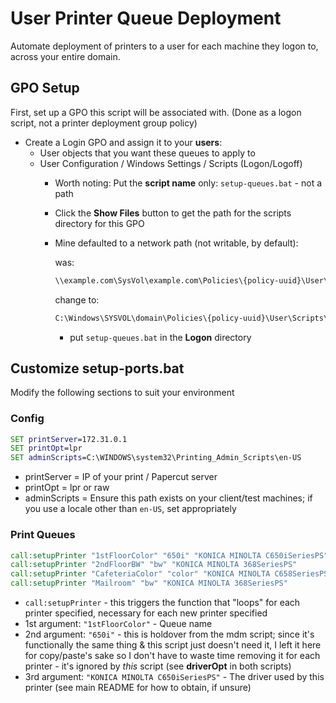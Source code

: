 # User Printer Queue Deployment
Automate deployment of printers to a user for each machine they logon to, across your entire domain.

## GPO Setup
First, set up a GPO this script will be associated with. (Done as a logon script, not a printer deployment group policy)

- Create a Login GPO and assign it to your **users**:
  - User objects that you want these queues to apply to
  - User Configuration / Windows Settings / Scripts (Logon/Logoff)
    - Worth noting: Put the **script name** only: `setup-queues.bat` - not a path
    - Click the **Show Files** button to get the path for the scripts directory for this GPO
    - Mine defaulted to a network path (not writable, by default):

      was:
      ```bat
      \\example.com\SysVol\example.com\Policies\{policy-uuid}\User\Scripts\Logon
      ```

      change to:

      ```bat
      C:\Windows\SYSVOL\domain\Policies\{policy-uuid}\User\Scripts\Logon
      ```
      - put `setup-queues.bat` in the **Logon** directory

## Customize setup-ports.bat
Modify the following sections to suit your environment

### Config
```bat
SET printServer=172.31.0.1
SET printOpt=lpr
SET adminScripts=C:\WINDOWS\system32\Printing_Admin_Scripts\en-US
```
- printServer = IP of your print / Papercut server
- printOpt = lpr or raw
- adminScripts = Ensure this path exists on your client/test machines; if you use a locale other than `en-US`, set appropriately

### Print Queues
```bat
call:setupPrinter "1stFloorColor" "650i" "KONICA MINOLTA C650iSeriesPS"
call:setupPrinter "2ndFloorBW" "bw" "KONICA MINOLTA 368SeriesPS"
call:setupPrinter "CafeteriaColor" "color" "KONICA MINOLTA C658SeriesPS"
call:setupPrinter "Mailroom" "bw" "KONICA MINOLTA 368SeriesPS"
```
- `call:setupPrinter` - this triggers the function that "loops" for each printer specified, necessary for each new printer specified
- 1st argument: `"1stFloorColor"` - Queue name
- 2nd argument: `"650i"` - this is holdover from the mdm script; since it's functionally the same thing & this script just doesn't need it, I left it here for copy/paste's sake so I don't have to waste time removing it for each printer - it's ignored by *this* script (see **driverOpt** in both scripts)
- 3rd argument: `"KONICA MINOLTA C650iSeriesPS"` - The driver used by this printer (see main README for how to obtain, if unsure)
